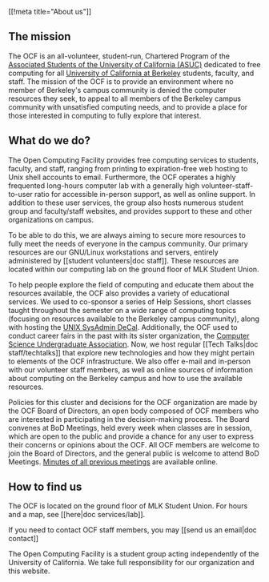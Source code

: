 [[!meta title="About us"]]


## The mission

The OCF is an all-volunteer, student-run, Chartered Program of the [Associated
Students of the University of California (ASUC)][asuc] dedicated to free
computing for all [University of California at Berkeley][berkeley] students,
faculty, and staff.  The mission of the OCF is to provide an environment where
no member of Berkeley's campus community is denied the computer resources they
seek, to appeal to all members of the Berkeley campus community with unsatisfied
computing needs, and to provide a place for those interested in computing to 
fully explore that interest.

## What do we do?

The Open Computing Facility provides free computing services to students,
faculty, and staff, ranging from printing to expiration-free web hosting to Unix
shell accounts to email. Furthermore, the OCF operates a highly frequented
long-hours computer lab with a generally high volunteer-staff-to-user ratio
for accessible in-person support, as well as online support. In addition to
these user services, the group also hosts numerous student group and faculty/staff
websites, and provides support to these and other organizations on campus.

To be able to do this, we are always aiming to secure more resources to fully
meet the needs of everyone in the campus community.  Our primary resources are
our GNU/Linux workstations and servers, entirely administered by [[student
volunteers|doc staff]]. These resources are located within our computing lab on
the ground floor of MLK Student Union.

To help people explore the field of computing and educate them about the
resources available, the OCF also provides a variety of educational services.
We used to co-sponsor a series of Help Sessions, short classes taught
throughout the semester on a wide range of computing topics (focusing on
resources available to the Berkeley campus community), along with hosting the
[UNIX SysAdmin DeCal][decal]. Additionally, the OCF used to conduct
career fairs in the past with its sister organization, the
[Computer Science Undergraduate Association][csua]. Now, we host regular [[Tech Talks|doc staff/techtalks]] that explore new technologies and how they might pertain to elements of the
OCF infrastructure. We also offer e-mail and in-person with our volunteer
staff members, as well as online sources of information about computing on the
Berkeley campus and how to use the available resources.

Policies for this cluster and decisions for the OCF organization are made by
the OCF Board of Directors, an open body composed of OCF members who are
interested in participating in the decision-making process. The Board
convenes at BoD Meetings, held every week when classes are in session,
which are open to the public and provide a chance for any user to express their
concerns or opinions about the OCF. All OCF members are welcome to join the
Board of Directors, and the general public is welcome to attend BoD Meetings.
[Minutes of all previous meetings][minutes] are available online.

## How to find us

The OCF is located on the ground floor of MLK Student Union. For hours and a
map, see [[here|doc services/lab]].

If you need to contact OCF staff members, you may [[send us an email|doc
contact]]

The Open Computing Facility is a student group acting independently of the
University of California.  We take full responsibility for our organization and
this website.

[asuc]: https://asuc.org
[berkeley]: https://www.berkeley.edu
[decal]: https://decal.ocf.berkeley.edu
[csua]: https://www.csua.berkeley.edu
[minutes]: https://www.ocf.berkeley.edu/~staff/bod/
